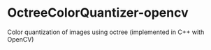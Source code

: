 # OctreeColorQuantizer-opencv
Color quantization of images using octree (implemented in C++ with OpenCV)

